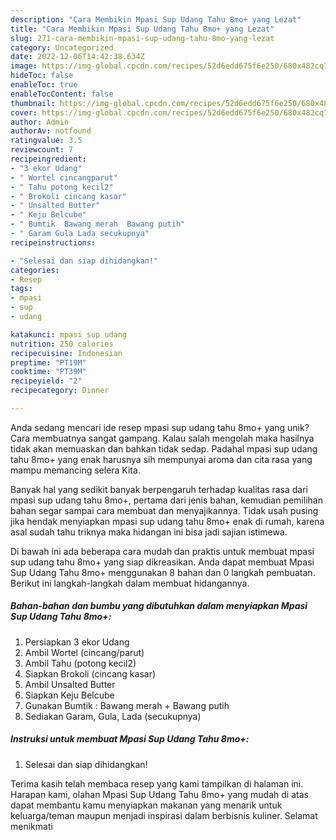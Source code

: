 ```yaml
---
description: "Cara Membikin Mpasi Sup Udang Tahu 8mo+ yang Lezat"
title: "Cara Membikin Mpasi Sup Udang Tahu 8mo+ yang Lezat"
slug: 271-cara-membikin-mpasi-sup-udang-tahu-8mo-yang-lezat
category: Uncategorized
date: 2022-12-06T14:42:38.634Z
image: https://img-global.cpcdn.com/recipes/52d6edd675f6e250/680x482cq70/mpasi-sup-udang-tahu-8mo-foto-resep-utama.jpg
hideToc: false
enableToc: true
enableTocContent: false
thumbnail: https://img-global.cpcdn.com/recipes/52d6edd675f6e250/680x482cq70/mpasi-sup-udang-tahu-8mo-foto-resep-utama.jpg
cover: https://img-global.cpcdn.com/recipes/52d6edd675f6e250/680x482cq70/mpasi-sup-udang-tahu-8mo-foto-resep-utama.jpg
author: Admin
authorAv: notfound
ratingvalue: 3.5
reviewcount: 7
recipeingredient:
- "3 ekor Udang"
- " Wortel cincangparut"
- " Tahu potong kecil2"
- " Brokoli cincang kasar"
- " Unsalted Butter"
- " Keju Belcube"
- " Bumtik  Bawang merah  Bawang putih"
- " Garam Gula Lada secukupnya"
recipeinstructions:

- "Selesai dan siap dihidangkan!"
categories:
- Resep
tags:
- mpasi
- sup
- udang

katakunci: mpasi sup udang 
nutrition: 250 calories
recipecuisine: Indonesian
preptime: "PT19M"
cooktime: "PT39M"
recipeyield: "2"
recipecategory: Dinner

---
```





Anda sedang mencari ide resep mpasi sup udang tahu 8mo+ yang unik? Cara membuatnya sangat gampang. Kalau salah mengolah maka hasilnya tidak akan memuaskan dan bahkan tidak sedap. Padahal mpasi sup udang tahu 8mo+ yang enak harusnya sih mempunyai aroma dan cita rasa yang mampu memancing selera Kita.







Banyak hal yang sedikit banyak berpengaruh terhadap kualitas rasa dari mpasi sup udang tahu 8mo+, pertama dari jenis bahan, kemudian pemilihan bahan segar sampai cara membuat dan menyajikannya. Tidak usah pusing jika hendak menyiapkan mpasi sup udang tahu 8mo+ enak di rumah, karena asal sudah tahu triknya maka hidangan ini bisa jadi sajian istimewa.






Di bawah ini ada beberapa cara mudah dan praktis untuk membuat mpasi sup udang tahu 8mo+ yang siap dikreasikan. Anda dapat membuat Mpasi Sup Udang Tahu 8mo+ menggunakan 8 bahan dan 0 langkah pembuatan. Berikut ini langkah-langkah dalam membuat hidangannya.

<!--inarticleads1-->

##### Bahan-bahan dan bumbu yang dibutuhkan dalam menyiapkan Mpasi Sup Udang Tahu 8mo+:

1. Persiapkan 3 ekor Udang
1. Ambil  Wortel (cincang/parut)
1. Ambil  Tahu (potong kecil2)
1. Siapkan  Brokoli (cincang kasar)
1. Ambil  Unsalted Butter
1. Siapkan  Keju Belcube
1. Gunakan  Bumtik : Bawang merah + Bawang putih
1. Sediakan  Garam, Gula, Lada (secukupnya)




<!--inarticleads2-->

##### Instruksi untuk membuat Mpasi Sup Udang Tahu 8mo+:


1. Selesai dan siap dihidangkan!



Terima kasih telah membaca resep yang kami tampilkan di halaman ini. Harapan kami, olahan Mpasi Sup Udang Tahu 8mo+ yang mudah di atas dapat membantu kamu menyiapkan makanan yang menarik untuk keluarga/teman maupun menjadi inspirasi dalam berbisnis kuliner. Selamat menikmati
